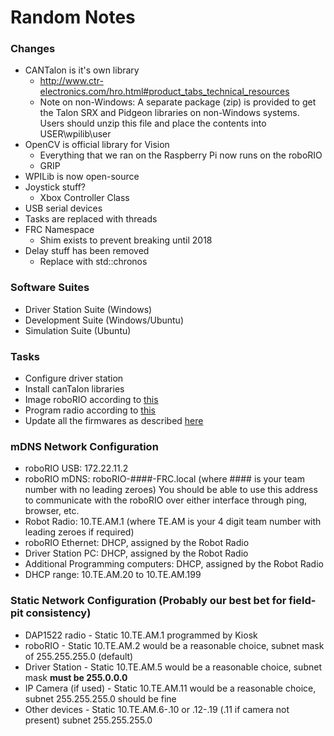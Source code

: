 # Random Notes

### Changes
- CANTalon is it's own library
	- http://www.ctr-electronics.com/hro.html#product_tabs_technical_resources
	- Note on non-Windows: A separate package (zip) is provided to get the Talon SRX and Pidgeon libraries on non-Windows systems. Users should unzip this file and place the contents into USER\wpilib\user
- OpenCV is official library for Vision
	- Everything that we ran on the Raspberry Pi now runs on the roboRIO
	- GRIP
- WPILib is now open-source
- Joystick stuff?
	- Xbox Controller Class
- USB serial devices
- Tasks are replaced with threads
- FRC Namespace
	- Shim exists to prevent breaking until 2018
- Delay stuff has been removed
	- Replace with std::chronos

### Software Suites
- Driver Station Suite (Windows)
- Development Suite (Windows/Ubuntu)
- Simulation Suite (Ubuntu)

### Tasks
* Configure driver station
* Install canTalon libraries
* Image roboRIO according to [this](https://wpilib.screenstepslive.com/s/4485/m/13503/l/144984?data-resolve-url=true&data-manual-id=13503)
* Program radio according to [this](https://wpilib.screenstepslive.com/s/4485/m/13503/l/144986?data-resolve-url=true&data-manual-id=13503)
* Update all the firmwares as described [here](https://wpilib.screenstepslive.com/s/4485/m/13503/l/599690-updating-and-configuring-pneumatics-control-module-and-power-distribution-panel)

### mDNS Network Configuration
* roboRIO USB: 172.22.11.2
* roboRIO mDNS: roboRIO-####-FRC.local (where #### is your team number with no leading zeroes) You should be able to use this address to communicate with the roboRIO over either interface through ping, browser, etc.
* Robot Radio: 10.TE.AM.1 (where TE.AM is your 4 digit team number with leading zeroes if required)
* roboRIO Ethernet: DHCP, assigned by the Robot Radio
* Driver Station PC: DHCP, assigned by the Robot Radio
* Additional Programming computers: DHCP, assigned by the Robot Radio
* DHCP range: 10.TE.AM.20 to 10.TE.AM.199

### Static Network Configuration (Probably our best bet for field-pit consistency)
* DAP1522 radio - Static 10.TE.AM.1 programmed by Kiosk
* roboRIO - Static 10.TE.AM.2 would be a reasonable choice, subnet mask of 255.255.255.0 (default)
* Driver Station - Static 10.TE.AM.5 would be a reasonable choice, subnet mask **must be 255.0.0.0**
* IP Camera (if used) - Static 10.TE.AM.11 would be a reasonable choice, subnet 255.255.255.0 should be fine
* Other devices - Static 10.TE.AM.6-.10 or .12-.19 (.11 if camera not present) subnet 255.255.255.0